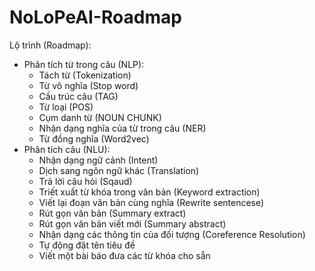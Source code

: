 # NoLoPeAI-Roadmap
Lộ trình (Roadmap):
- Phân tích từ trong câu (NLP):
  - Tách từ (Tokenization)
  - Từ vô nghĩa (Stop word)
  - Cấu trúc câu (TAG)
  - Từ loại (POS)
  - Cụm danh từ (NOUN CHUNK)
  - Nhận dạng nghĩa của từ trong câu (NER)
  - Từ đồng nghĩa (Word2vec)
- Phân tích câu (NLU):
  - Nhận dạng ngữ cảnh (Intent)
  - Dịch sang ngôn ngữ khác (Translation)
  - Trả lời câu hỏi (Sqaud)
  - Triết xuất từ khóa trong văn bản (Keyword extraction)
  - Viết lại đoạn văn bản cùng nghĩa (Rewrite sentencese)
  - Rút gọn văn bản (Summary extract)
  - Rút gọn văn bản viết mới (Summary abstract) 
  - Nhận dạng các thông tin của đối tượng (Coreference Resolution)
  - Tự động đặt tên tiêu đề
  - Viết một bài báo đưa các từ khóa cho sẵn
